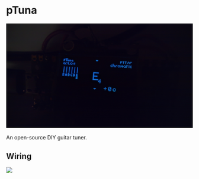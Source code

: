 # pTuna
![pTuna](https://raw.githubusercontent.com/make-42/pTuna/master/Manual/cover.jpg)

An open-source DIY guitar tuner.


## Wiring

<img width=50% src="https://raw.githubusercontent.com/xE0F9/Open7SClock/master/Nitrogen/CAD/Photos/raspberrypi_installed.jpg"></img>

